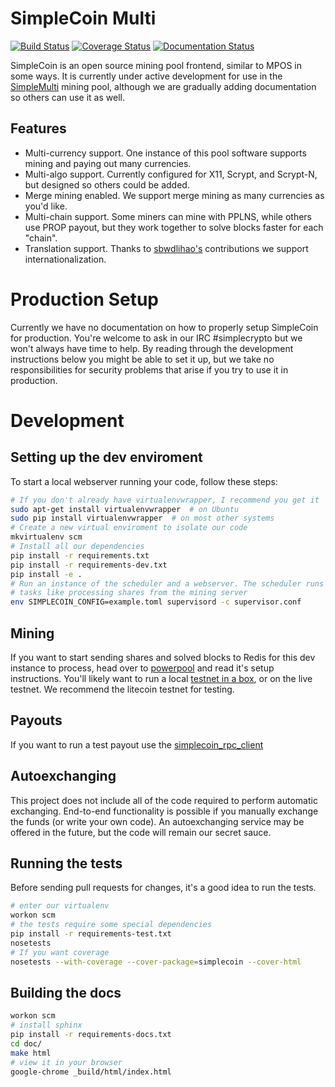 SimpleCoin Multi
================
[![Build Status](https://travis-ci.org/simplecrypto/simplecoin_multi.svg?branch=master)](https://travis-ci.org/simplecrypto/simplecoin_multi)
[![Coverage Status](https://coveralls.io/repos/simplecrypto/simplecoin_multi/badge.png?branch=master)](https://coveralls.io/r/simplecrypto/simplecoin_multi?branch=master)
[![Documentation Status](https://readthedocs.org/projects/simplecoin-multi/badge/?version=latest)](https://readthedocs.org/projects/simplecoin-multi/?badge=latest)

SimpleCoin is an open source mining pool frontend, similar to MPOS in some
ways. It is currently under active development for use in the
[SimpleMulti](http://simplemulti.com) mining pool, although we are gradually
adding documentation so others can use it as well.

Features
-----------------------------
* Multi-currency support. One instance of this pool software supports mining
  and paying out many currencies.
* Multi-algo support. Currently configured for X11, Scrypt, and Scrypt-N, but
  designed so others could be added.
* Merge mining enabled. We support merge mining as many currencies as you'd
  like.
* Multi-chain support. Some miners can mine with PPLNS, while others use PROP
  payout, but they work together to solve blocks faster for each "chain".
* Translation support. Thanks to [sbwdlihao's](https://github.com/sbwdlihao)
  contributions we support internationalization.

Production Setup
================
Currently we have no documentation on how to properly setup SimpleCoin for
production. You're welcome to ask in our IRC #simplecrypto but we won't always
have time to help. By reading through the development instructions below you
might be able to set it up, but we take no responsibilities for security
problems that arise if you try to use it in production.

Development
================

Setting up the dev enviroment
-----------------------------
To start a local webserver running your code, follow these steps:

``` bash
# If you don't already have virtualenvwrapper, I recommend you get it
sudo apt-get install virtualenvwrapper  # on Ubuntu
sudo pip install virtualenvwrapper  # on most other systems
# Create a new virtual enviroment to isolate our code
mkvirtualenv scm
# Install all our dependencies
pip install -r requirements.txt
pip install -r requirements-dev.txt
pip install -e .
# Run an instance of the scheduler and a webserver. The scheduler runs periodic
# tasks like processing shares from the mining server
env SIMPLECOIN_CONFIG=example.toml supervisord -c supervisor.conf
```

Mining
-----------------------------
If you want to start sending shares and solved blocks to Redis for this dev
instance to process, head over to
[powerpool](https://github.com/simplecrypto/powerpool) and read it's setup
instructions. You'll likely want to run a local [testnet in a
box](https://github.com/freewil/bitcoin-testnet-box), or on the live testnet.
We recommend the litecoin testnet for testing.

Payouts
-----------------------------
If you want to run a test payout use the
[simplecoin_rpc_client](http://github.com/simplecrypto/simplecoin_rpc_client)

Autoexchanging
-----------------------------
This project does not include all of the code required to perform automatic
exchanging. End-to-end functionality is possible if you manually exchange the
funds (or write your own code). An autoexchanging service may be offered in the 
future, but the code will remain our secret sauce.

Running the tests
-----------------------------
Before sending pull requests for changes, it's a good idea to run the tests.

``` bash
# enter our virtualenv
workon scm
# the tests require some special dependencies
pip install -r requirements-test.txt
nosetests
# If you want coverage
nosetests --with-coverage --cover-package=simplecoin --cover-html 
```

Building the docs
-----------------------------
``` bash
workon scm
# install sphinx
pip install -r requirements-docs.txt
cd doc/
make html
# view it in your browser
google-chrome _build/html/index.html
```
